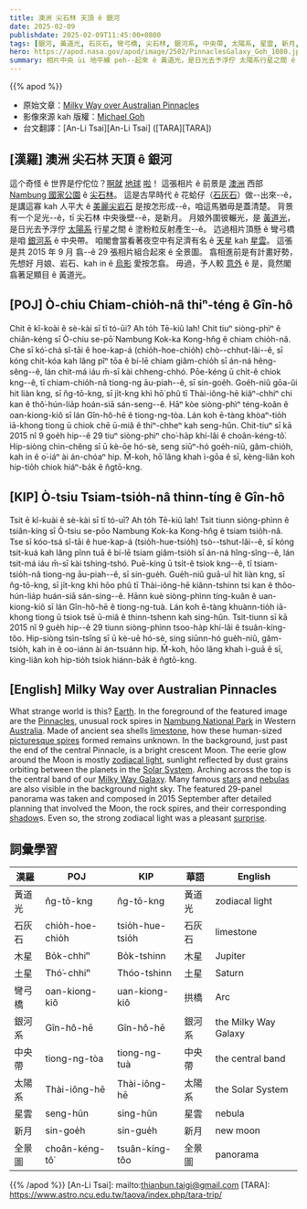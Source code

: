 ```yaml
---
title: 澳洲 尖石林 天頂 ê 銀河
date: 2025-02-09
publishdate: 2025-02-09T11:45:00+0800
tags: [銀河, 黃道光, 石灰石, 彎弓橋, 尖石林, 銀河系, 中央帶, 太陽系, 星雲, 新月, 全景圖]
hero: https://apod.nasa.gov/apod/image/2502/PinnaclesGalaxy_Goh_1080.jpg
summary: 相片中央 ùi 地平線 peh--起來 ê 黃道光，是日光去予浮佇 太陽系行星之間 ê 塗粉粒反射產生--ê。
---
```


{{% apod %}}

- 原始文章：[Milky Way over Australian Pinnacles](https://apod.nasa.gov/apod/ap250209.html)
- 影像來源 kah 版權：[Michael Goh](https://astrophotobear.com/about/)
- 台文翻譯：[An-Li Tsai][An-Li Tsai] ([TARA][TARA])

## [漢羅] 澳洲 尖石林 天頂 ê 銀河
這个奇怪 ê 世界是佇佗位？[啊][E][就][a] [地][r][球][t] [啦][h]！
這張相片 ê 前景是 [澳洲][Australia] 西部 [Nambung 國家公園][Nambung National Park] ê [尖石林][Pinnacles]。
這是古早時代 ê 花蛤仔（[石灰石][limestone]）做--出來--ê，是講這寡 kah 人平大 ê [美麗尖岩石][picturesque spires] 是按怎形成--ê，咱這馬猶毋是蓋清楚。
背景有一个足光--ê，tī 尖石林 中央後壁--ê，是新月。
月娘外圍彼輾光，是 [黃道光][zodiacal light]，是日光去予浮佇 [太陽系][Solar System] 行星之間 ê 塗粉粒反射產生--ê。
迒過相片頂懸 ê 彎弓橋是咱 [銀河系][Milky Way Galaxy] ê 中央帶。
咱閣會當看著夜空中有足濟有名 ê [天星][stars] kah [星雲][nebulas]。
這張是共 2015 年 9 月 翕--ê 29 張相片組合起來 ê 全景圖。
翕相進前是有計畫好勢，先想好 月娘、岩石、kah in ê [烏影][shadow] 愛按怎翕。
毋過，予人較 [意外][surprise] ê 是，竟然閣翕著足顯目 ê 黃道光。

## [POJ] Ò-chiu Chiam-chio̍h-nâ thiⁿ-téng ê Gîn-hô
Chit ē kî-koài ê sè-kài sī tī tó-ūi? Ah to̍h Tē-kiû lah!
Chit tiuⁿ siòng-phìⁿ ê chiân-kéng sī Ò-chiu se-pō͘ Nambung Kok-ka Kong-hn̂g ê chiam chio̍h-nâ.
Che sī kó͘-chá sî-tāi ê hoe-kap-á (chio̍h-hoe-chio̍h) chò--chhut-lâi--ê, sī kóng chit-kóa kah lâng pîⁿ tōa ê bí-lē chiam giâm-chio̍h sī án-ná hêng-sêng--ê, lán chit-má iáu m̄-sī kài chheng-chhó.
Pōe-kéng ū chi̍t-ê chiok kng--ê, tī chiam-chio̍h-nâ tiong-ng āu-piah--ê, sī sin-goe̍h.
Goe̍h-niû gōa-ûi hit liàn kng, sī n̂g-tō-kng, sī ji̍t-kng khì hō͘ phû tī Thài-iông-hē kiâⁿ-chhiⁿ chi kan ê thô͘-hún-lia̍p hoán-siā sán-seng--ê.
Hāⁿ kòe siòng-phìⁿ téng-koân ê oan-kiong-kiô sī lán Gîn-hô-hē ê tiong-ng-tòa.
Lán koh ē-tàng khòaⁿ-tio̍h iā-khong tiong ū chiok chē ū-miâ ê thiⁿ-chheⁿ kah seng-hûn.
Chit-tiuⁿ sī kā 2015 nî 9 goe̍h hip--ê 29 tiuⁿ siòng-phìⁿ cho͘-ha̍p khí-lâi ê choân-kéng-tô͘.
Hip-siòng chìn-chêng sī ū kè-ōe hó-sè, seng siūⁿ-hó goe̍h-niû, gâm-chio̍h, kah in ê o͘-iáⁿ ài án-chóaⁿ hip.
M̄-koh, hō͘ lâng khah ì-gōa ê sī, kèng-liân koh hip-tio̍h chiok hiáⁿ-ba̍k ê n̂gtō-kng.

## [KIP] Ò-tsiu Tsiam-tsio̍h-nâ thinn-tíng ê Gîn-hô
Tsit ē kî-kuài ê sè-kài sī tī tó-uī? Ah to̍h Tē-kiû lah!
Tsit tiunn siòng-phìnn ê tsiân-kíng sī Ò-tsiu se-pōo Nambung Kok-ka Kong-hn̂g ê tsiam tsio̍h-nâ.
Tse sī kóo-tsá sî-tāi ê hue-kap-á (tsio̍h-hue-tsio̍h) tsò--tshut-lâi--ê, sī kóng tsit-kuá kah lâng pînn tuā ê bí-lē tsiam giâm-tsio̍h sī án-ná hîng-sîng--ê, lán tsit-má iáu m̄-sī kài tshing-tshó.
Puē-kíng ū tsi̍t-ê tsiok kng--ê, tī tsiam-tsio̍h-nâ tiong-ng āu-piah--ê, sī sin-gue̍h.
Gue̍h-niû guā-uî hit liàn kng, sī n̂g-tō-kng, sī ji̍t-kng khì hōo phû tī Thài-iông-hē kiânn-tshinn tsi kan ê thôo-hún-lia̍p huán-siā sán-sing--ê.
Hānn kuè siòng-phìnn tíng-kuân ê uan-kiong-kiô sī lán Gîn-hô-hē ê tiong-ng-tuà.
Lán koh ē-tàng khuànn-tio̍h iā-khong tiong ū tsiok tsē ū-miâ ê thinn-tshenn kah sing-hûn.
Tsit-tiunn sī kā 2015 nî 9 gue̍h hip--ê 29 tiunn siòng-phìnn tsoo-ha̍p khí-lâi ê tsuân-kíng-tôo.
Hip-siòng tsìn-tsîng sī ū kè-uē hó-sè, sing siūnn-hó gue̍h-niû, gâm-tsio̍h, kah in ê oo-iánn ài án-tsuánn hip.
M̄-koh, hōo lâng khah ì-guā ê sī, kìng-liân koh hip-tio̍h tsiok hiánn-ba̍k ê n̂gtō-kng.

## [English] Milky Way over Australian Pinnacles
What strange world is this?
[E][E][a][a][r][r][t][t][h][h].
In the foreground of the featured image are the [Pinnacles][Pinnacles], unusual rock spires in [Nambung National Park][Nambung National Park] in Western [Australia][Australia].
Made of ancient sea shells [limestone][limestone], how these human-sized [picturesque spires] formed remains unknown.
In the background, just past the end of the central Pinnacle, is a bright crescent Moon.
The eerie glow around the Moon is mostly [zodiacal light][zodiacal light], sunlight reflected by dust grains orbiting between the planets in the [Solar System][Solar System].
Arching across the top is the central band of our [Milky Way Galaxy][Milky Way Galaxy].
Many famous [stars][stars] and [nebulas][nebulas] are also visible in the background night sky.
The featured 29-panel panorama was taken and composed in 2015 September after detailed planning that involved the Moon, the rock spires, and their corresponding [shadow][shadow]s.
Even so, the strong zodiacal light was a pleasant [surprise][surprise].

## 詞彙學習
|漢羅|POJ|KIP|華語|English|
|-|-|-|-|-|
| 黃道光 | n̂g-tō-kng | n̂g-tō-kng | 黃道光 | zodiacal light |
| 石灰石 | chio̍h-hoe-chio̍h | tsio̍h-hue-tsio̍h | 石灰石 | limestone |
| 木星 | Bo̍k-chhiⁿ | Bo̍k-tshinn | 木星 | Jupiter |
| 土星 | Thó͘-chhiⁿ | Thóo-tshinn | 土星 | Saturn |
| 彎弓橋 | oan-kiong-kiô | uan-kiong-kiô | 拱橋 | Arc |
| 銀河系 | Gîn-hô-hē | Gîn-hô-hē | 銀河系 | the Milky Way Galaxy |
| 中央帶 | tiong-ng-tòa | tiong-ng-tuà | 中央帶 | the central band |
| 太陽系 | Thài-iông-hē | Thài-iông-hē | 太陽系 | the Solar System |
| 星雲 | seng-hûn | sing-hûn | 星雲 | nebula |
| 新月 | sin-goe̍h | sin-gue̍h | 新月 | new moon |
| 全景圖 | choân-kéng-tô͘ | tsuân-kíng-tôo | 全景圖 | panorama |

{{% /apod %}}
[An-Li Tsai]: mailto:thianbun.taigi@gmail.com
[TARA]: https://www.astro.ncu.edu.tw/taova/index.php/tara-trip/

[copyright]: https://apod.nasa.gov/apod/fap/lib/about_apod.html#srapply
[License3]: https://creativecommons.org/licenses/by-nc-nd/3.0/
[License2]:https://creativecommons.org/licenses/by-nc-nd/2.0/

[E]:https://apod.nasa.gov/apod/ap150223.html
[a]:https://apod.nasa.gov/apod/ap121017.html
[r]:https://apod.nasa.gov/apod/ap150126.html
[t]:https://apod.nasa.gov/apod/ap150412.html
[h]:https://apod.nasa.gov/apod/ap130505.html
[Pinnacles]:https://en.wikipedia.org/wiki/The_Pinnacles_(Western_Australia)
[Nambung National Park]:https://youtu.be/7XOkWFIjz_M
[Australia]:https://en.wikipedia.org/wiki/Australia
[limestone]:https://www.chicagotribune.com/news/ct-xpm-2011-05-11-ct-x-c-fossils-in-chicagoland-buildin20110511-story.html
[picturesque spires]:https://www.youtube.com/watch?v=do7zg4wJfyE
[zodiacal light]:https://apod.nasa.gov/apod/ap140911.html
[Solar System]:https://science.nasa.gov/solar-system/solar-system-facts/
[Milky Way Galaxy]:http://www.atlasoftheuniverse.com/galaxy.html
[stars]:https://science.nasa.gov/universe/stars/
[nebulas]:https://apod.nasa.gov/apod/ap120106.html
[shadow]:https://apod.nasa.gov/apod/ap190217.html
[surprise]:https://www.reddit.com/r/cats/comments/8yooo5/happy_kitten/#lightbox
